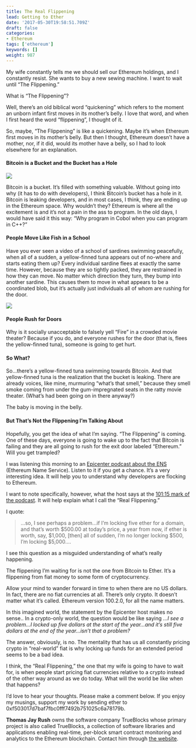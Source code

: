 ```yaml
---
title: The Real Flippening
lead: Getting to Ether
date: '2017-05-30T19:58:51.709Z'
draft: false
categories:
- Ethereum
tags: ['ethereum']
keywords: []
weight: 987
---
```


My wife constantly tells me we should sell our Ethereum holdings, and I constantly resist. She wants to buy a new sewing machine. I want to wait until “The Flippening.”

What is “The Flippening”?

Well, there’s an old biblical word “quickening” which refers to the moment an unborn infant first moves in its mother’s belly. I love that word, and when I first heard the word “flippening”, I thought of it.

So, maybe, “The Flippening” is like a quickening. Maybe it’s when Ethereum first moves in its mother’s belly. But then I thought, Ethereum doesn’t have a mother, nor, if it did, would its mother have a belly, so I had to look elsewhere for an explanation.

#### Bitcoin is a Bucket and the Bucket has a Hole

![](/blog/img/013-The-Real-Flippening-001.png)

Bitcoin is a bucket. It’s filled with something valuable. Without going into why (it has to do with developers), I think Bitcoin’s bucket has a hole in it. Bitcoin is leaking developers, and in most cases, I think, they are ending up in the Ethereum space. Why wouldn’t they? Ethereum is where all the excitement is and it’s not a pain in the ass to program. In the old days, I would have said it this way: “Why program in Cobol when you can program in C++?”

#### People Move Like Fish in a School

Have you ever seen a video of a school of sardines swimming peacefully, when all of a sudden, a yellow-finned tuna appears out of no-where and starts eating them up? Every individual sardine flees at exactly the same time. However, because they are so tightly packed, they are restrained in how they can move. No matter which direction they turn, they bump into another sardine. This causes them to move in what appears to be a coordinated blob, but it’s actually just individuals all of whom are rushing for the door.

![](/blog/img/013-The-Real-Flippening-002.png)

#### People Rush for Doors

Why is it socially unacceptable to falsely yell “Fire” in a crowded movie theater? Because if you do, and everyone rushes for the door (that is, flees the yellow-finned tuna), someone is going to get hurt.

#### So What?

So…there’s a yellow-finned tuna swimming towards Bitcoin. And that yellow-finned tuna is the realization that the bucket is leaking. There are already voices, like mine, murmuring “what’s that smell,” because they smell smoke coming from under the gum-impregnated seats in the ratty movie theater. (What’s had been going on in there anyway?)

The baby is moving in the belly.

#### But That’s Not the Flippening I’m Talking About

Hopefully, you get the idea of what I’m saying. “The Flippening” is coming. One of these days, everyone is going to wake up to the fact that Bitcoin is failing and they are all going to rush for the exit door labeled “Ethereum.” Will you get trampled?

I was listening this morning to an [Epicenter podcast about the ENS](https://www.youtube.com/watch?v=rBx5UPzF68w&feature=youtu.be) (Ethereum Name Service). Listen to it if you get a chance. It’s a very interesting idea. It will help you to understand why developers are flocking to Ethereum.

I want to note specifically, however, what the host says at the [101:15 mark of the podcast](https://youtu.be/rBx5UPzF68w?t=1h1m15s). It will help explain what I call the “Real Flippening.”

I quote:

> …so, I see perhaps a problem…if I’m locking five ether for a domain, and that’s worth $500.00 at today’s price, a year from now, if ether is worth, say, $1,000, \[then\] all of sudden, I’m no longer locking $500, I’m locking $5,000….

I see this question as a misguided understanding of what’s really happening.

The flippening I’m waiting for is not the one from Bitcoin to Ether. It’s a flippening from fiat money to some form of cryptocurrency.

Allow your mind to wander forward in time to when there are no US dollars. In fact, there are no fiat currencies at all. There’s only crypto. It doesn’t matter what it’s called. Ethereum version 100.2.0, for all the name matters.

In this imagined world, the statement by the Epicenter host makes no sense.. In a crypto-only world, the question would be like saying …_I see a problem…I locked up five dollars at the start of the year…and it’s still five dollars at the end of the year…isn’t that a problem?_

The answer, obviously, is no. The mentality that has us all constantly pricing crypto in “real-world” fiat is why locking up funds for an extended period seems to be a bad idea.

I think, the “Real Flippening,” the one that my wife is going to have to wait for, is when people start pricing fiat currencies relative to a crypto instead of the other way around as we do today. What will the world be like when that happens?

I’d love to hear your thoughts. Please make a comment below. If you enjoy my musings, support my work by sending ether to 0xf503017d7baf7fbc0fff7492b751025c6a78179b.

**Thomas Jay Rush** owns the software company TrueBlocks whose primary project is also called TrueBlocks, a collection of software libraries and applications enabling real-time, per-block smart contract monitoring and analytics to the Ethereum blockchain. Contact him through [the website](http://trueblocks.io).
